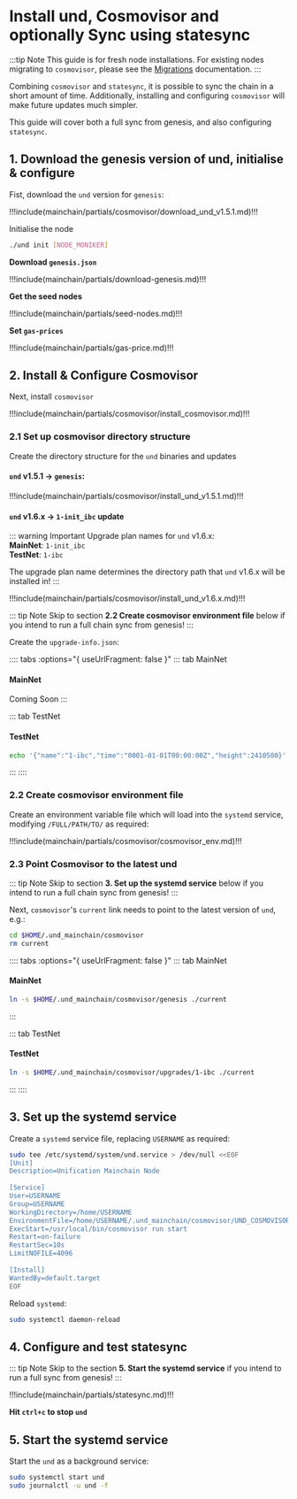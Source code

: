 # Install und, Cosmovisor and optionally Sync using statesync

:::tip Note
This guide is for fresh node installations. For existing nodes migrating to `cosmovisor`, please
see the [Migrations](../../migrations/README.md) documentation.
:::

Combining `cosmovisor` and `statesync`, it is possible to sync the chain in a short amount of time. Additionally, 
installing and configuring `cosmovisor` will make future updates much simpler.

This guide will cover both a full sync from genesis, and also configuring `statesync`.

## 1. Download the genesis version of und, initialise & configure

Fist, download the `und` version for `genesis`:

!!!include(mainchain/partials/cosmovisor/download_und_v1.5.1.md)!!!

Initialise the node

```bash
./und init [NODE_MONIKER]
```

**Download `genesis.json`**

!!!include(mainchain/partials/download-genesis.md)!!!

**Get the seed nodes**

!!!include(mainchain/partials/seed-nodes.md)!!!

**Set `gas-prices`**

!!!include(mainchain/partials/gas-price.md)!!!

## 2. Install & Configure Cosmovisor

Next, install `cosmovisor`

!!!include(mainchain/partials/cosmovisor/install_cosmovisor.md)!!!

### 2.1 Set up cosmovisor directory structure

Create the directory structure for the `und` binaries and updates

#### `und` v1.5.1 -> `genesis`:

!!!include(mainchain/partials/cosmovisor/install_und_v1.5.1.md)!!!

#### `und` v1.6.x -> `1-init_ibc` update

::: warning Important
Upgrade plan names for `und` v1.6.x:  
**MainNet**: `1-init_ibc`  
**TestNet**: `1-ibc`

The upgrade plan name determines the directory path that `und` v1.6.x will be installed in!
:::

!!!include(mainchain/partials/cosmovisor/install_und_v1.6.x.md)!!!

::: tip Note
Skip to section **2.2 Create cosmovisor environment file** below if you intend to run a full
chain sync from genesis!
:::

Create the `upgrade-info.json`:

:::: tabs :options="{ useUrlFragment: false }"
::: tab MainNet
#### MainNet
Coming Soon
:::

::: tab TestNet
#### TestNet
```bash
echo '{"name":"1-ibc","time":"0001-01-01T00:00:00Z","height":2410500}' | tee $HOME/.und_mainchain/cosmovisor/upgrades/1-ibc/upgrade-info.json
```
:::
::::

### 2.2 Create cosmovisor environment file

Create an environment variable file which will load into the `systemd` service, modifying `/FULL/PATH/TO/` as
required:

!!!include(mainchain/partials/cosmovisor/cosmovisor_env.md)!!!

### 2.3 Point Cosmovisor to the latest und

::: tip Note
Skip to section **3. Set up the systemd service** below if you intend to run a full
chain sync from genesis!
:::

Next, `cosmovisor`'s `current` link needs to point to the latest version of `und`, e.g.:

```bash
cd $HOME/.und_mainchain/cosmovisor
rm current
```

:::: tabs :options="{ useUrlFragment: false }"
::: tab MainNet
#### MainNet
```bash
ln -s $HOME/.und_mainchain/cosmovisor/genesis ./current
```
:::

::: tab TestNet
#### TestNet
```bash
ln -s $HOME/.und_mainchain/cosmovisor/upgrades/1-ibc ./current
```
:::
::::

## 3. Set up the systemd service

Create a `systemd` service file, replacing `USERNAME` as required:

```bash
sudo tee /etc/systemd/system/und.service > /dev/null <<EOF
[Unit] 
Description=Unification Mainchain Node 
 
[Service] 
User=USERNAME 
Group=USERNAME 
WorkingDirectory=/home/USERNAME 
EnvironmentFile=/home/USERNAME/.und_mainchain/cosmovisor/UND_COSMOVISOR_ENV
ExecStart=/usr/local/bin/cosmovisor run start
Restart=on-failure
RestartSec=10s
LimitNOFILE=4096 
 
[Install] 
WantedBy=default.target
EOF
```

Reload `systemd`:

```bash
sudo systemctl daemon-reload
```

## 4. Configure and test statesync

::: tip Note
Skip to the section **5. Start the systemd service**  if you intend to run a full sync from genesis!
:::

!!!include(mainchain/partials/statesync.md)!!!

**Hit `ctrl+c` to stop `und`**

## 5. Start the systemd service

Start the `und` as a background service:

```bash
sudo systemctl start und
sudo journalctl -u und -f
```
